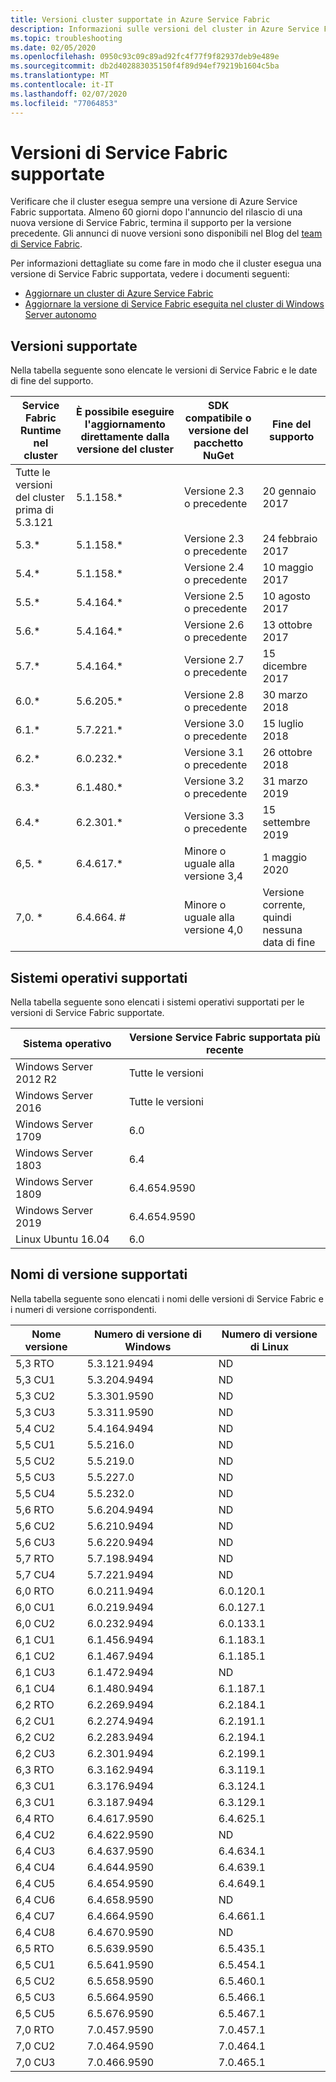 ```yaml
---
title: Versioni cluster supportate in Azure Service Fabric
description: Informazioni sulle versioni del cluster in Azure Service Fabric, incluso un collegamento alle versioni più recenti dal Blog del team di Service Fabric.
ms.topic: troubleshooting
ms.date: 02/05/2020
ms.openlocfilehash: 0950c93c09c89ad92fc4f77f9f82937deb9e489e
ms.sourcegitcommit: db2d402883035150f4f89d94ef79219b1604c5ba
ms.translationtype: MT
ms.contentlocale: it-IT
ms.lasthandoff: 02/07/2020
ms.locfileid: "77064853"
---
```

# <a name="supported-service-fabric-versions"></a>Versioni di Service Fabric supportate

Verificare che il cluster esegua sempre una versione di Azure Service Fabric supportata. Almeno 60 giorni dopo l'annuncio del rilascio di una nuova versione di Service Fabric, termina il supporto per la versione precedente. Gli annunci di nuove versioni sono disponibili nel Blog del [team di Service Fabric](https://azure.microsoft.com/updates/?product=service-fabric).

Per informazioni dettagliate su come fare in modo che il cluster esegua una versione di Service Fabric supportata, vedere i documenti seguenti:

- [Aggiornare un cluster di Azure Service Fabric](service-fabric-cluster-upgrade.md)
- [Aggiornare la versione di Service Fabric eseguita nel cluster di Windows Server autonomo](service-fabric-cluster-upgrade-windows-server.md)

## <a name="supported-versions"></a>Versioni supportate

Nella tabella seguente sono elencate le versioni di Service Fabric e le date di fine del supporto.

| Service Fabric Runtime nel cluster | È possibile eseguire l'aggiornamento direttamente dalla versione del cluster |SDK compatibile o versione del pacchetto NuGet | Fine del supporto |
| --- | --- |--- | --- |
| Tutte le versioni del cluster prima di 5.3.121 | 5.1.158.* |Versione 2.3 o precedente |20 gennaio 2017 |
| 5.3.* | 5.1.158.* |Versione 2.3 o precedente |24 febbraio 2017 |
| 5.4.* | 5.1.158.* |Versione 2.4 o precedente |10 maggio 2017       |
| 5.5.* | 5.4.164.* |Versione 2.5 o precedente |10 agosto 2017    |
| 5.6.* | 5.4.164.* |Versione 2.6 o precedente |13 ottobre 2017   |
| 5.7.* | 5.4.164.* |Versione 2.7 o precedente |15 dicembre 2017  |
| 6.0.* | 5.6.205.* |Versione 2.8 o precedente |30 marzo 2018     |
| 6.1.* | 5.7.221.* |Versione 3.0 o precedente |15 luglio 2018      |
| 6.2.* | 6.0.232.* |Versione 3.1 o precedente |26 ottobre 2018   |
| 6.3.* | 6.1.480.* |Versione 3.2 o precedente |31 marzo 2019  |
| 6.4.* | 6.2.301.* |Versione 3.3 o precedente |15 settembre 2019 |
| 6,5. * | 6.4.617.* |Minore o uguale alla versione 3,4 |1 maggio 2020 |
| 7,0. * | 6.4.664. # |Minore o uguale alla versione 4,0 |Versione corrente, quindi nessuna data di fine |
## <a name="supported-operating-systems"></a>Sistemi operativi supportati

Nella tabella seguente sono elencati i sistemi operativi supportati per le versioni di Service Fabric supportate.

| Sistema operativo | Versione Service Fabric supportata più recente |
| --- | --- |
| Windows Server 2012 R2 | Tutte le versioni |
| Windows Server 2016 | Tutte le versioni |
| Windows Server 1709 | 6.0 |
| Windows Server 1803 | 6.4 |
| Windows Server 1809 | 6.4.654.9590 |
| Windows Server 2019 | 6.4.654.9590 |
| Linux Ubuntu 16.04 | 6.0 |

## <a name="supported-version-names"></a>Nomi di versione supportati

Nella tabella seguente sono elencati i nomi delle versioni di Service Fabric e i numeri di versione corrispondenti.

| Nome versione | Numero di versione di Windows | Numero di versione di Linux |
| --- | --- | --- |
| 5,3 RTO | 5.3.121.9494 | ND |
| 5,3 CU1 | 5.3.204.9494 | ND |
| 5,3 CU2 | 5.3.301.9590 | ND |
| 5,3 CU3 | 5.3.311.9590 | ND |
| 5,4 CU2 | 5.4.164.9494 | ND |
| 5,5 CU1 | 5.5.216.0    | ND |
| 5,5 CU2 | 5.5.219.0    | ND |
| 5,5 CU3 | 5.5.227.0    | ND |
| 5,5 CU4 | 5.5.232.0    | ND |
| 5,6 RTO | 5.6.204.9494 | ND |
| 5,6 CU2 | 5.6.210.9494 | ND |
| 5,6 CU3 | 5.6.220.9494 | ND |
| 5,7 RTO | 5.7.198.9494 | ND |
| 5,7 CU4 | 5.7.221.9494 | ND |
| 6,0 RTO | 6.0.211.9494 | 6.0.120.1 |
| 6,0 CU1 | 6.0.219.9494 | 6.0.127.1 |
| 6,0 CU2 | 6.0.232.9494 | 6.0.133.1 |
| 6,1 CU1 | 6.1.456.9494 | 6.1.183.1 |
| 6,1 CU2 | 6.1.467.9494 | 6.1.185.1 |
| 6,1 CU3 | 6.1.472.9494 | ND |
| 6,1 CU4 | 6.1.480.9494 | 6.1.187.1 |
| 6,2 RTO | 6.2.269.9494 | 6.2.184.1 | 
| 6,2 CU1 | 6.2.274.9494 | 6.2.191.1 |
| 6,2 CU2 | 6.2.283.9494 | 6.2.194.1 |
| 6,2 CU3 | 6.2.301.9494 | 6.2.199.1 |
| 6,3 RTO | 6.3.162.9494 | 6.3.119.1 |
| 6,3 CU1 | 6.3.176.9494 | 6.3.124.1 |
| 6,3 CU1 | 6.3.187.9494 | 6.3.129.1 |
| 6,4 RTO | 6.4.617.9590 | 6.4.625.1 |
| 6,4 CU2 | 6.4.622.9590 | ND |
| 6,4 CU3 | 6.4.637.9590 | 6.4.634.1 |
| 6,4 CU4 | 6.4.644.9590 | 6.4.639.1 |
| 6,4 CU5 | 6.4.654.9590 | 6.4.649.1 |
| 6,4 CU6 | 6.4.658.9590 | ND |
| 6,4 CU7 | 6.4.664.9590 | 6.4.661.1 |
| 6,4 CU8 | 6.4.670.9590 | ND |
| 6,5 RTO | 6.5.639.9590 | 6.5.435.1 |
| 6,5 CU1 | 6.5.641.9590 | 6.5.454.1 |
| 6,5 CU2 | 6.5.658.9590 | 6.5.460.1 |
| 6,5 CU3 | 6.5.664.9590 | 6.5.466.1 |
| 6,5 CU5 | 6.5.676.9590 | 6.5.467.1 |
| 7,0 RTO | 7.0.457.9590 | 7.0.457.1 |
| 7,0 CU2 | 7.0.464.9590 | 7.0.464.1 |
| 7,0 CU3 | 7.0.466.9590 | 7.0.465.1 |